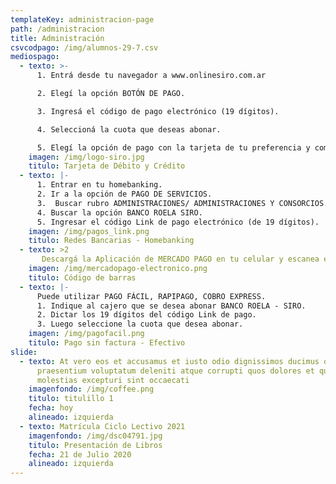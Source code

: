 ```yaml
---
templateKey: administracion-page
path: /administracion
title: Administración
csvcodpago: /img/alumnos-29-7.csv
mediospago:
  - texto: >-
      1. Entrá desde tu navegador a www.onlinesiro.com.ar

      2. Elegí la opción BOTÓN DE PAGO. 

      3. Ingresá el código de pago electrónico (19 dígitos).

      4. Seleccioná la cuota que deseas abonar.

      5. Elegí la opción de pago con la tarjeta de tu preferencia y completá con los datos.  
    imagen: /img/logo-siro.jpg
    titulo: Tarjeta de Débito y Crédito
  - texto: |-
      1. Entrar en tu homebanking.
      2. Ir a la opción de PAGO DE SERVICIOS.
      3.  Buscar rubro ADMINISTRACIONES/ ADMINISTRACIONES Y CONSORCIOS.
      4. Buscar la opción BANCO ROELA SIRO.
      5. Ingresar el código Link de pago electrónico (de 19 dígitos).
    imagen: /img/pagos_link.png
    titulo: Redes Bancarias - Homebanking
  - texto: >2
       Descargá la Aplicación de MERCADO PAGO en tu celular y escanea el código de barras del cupón de pago (los cupones se envían automáticamente por mail a principio de mes).
    imagen: /img/mercadopago-electronico.png
    titulo: Código de barras
  - texto: |-
      Puede utilizar PAGO FÁCIL, RAPIPAGO, COBRO EXPRESS. 
      1. Indique al cajero que se desea abonar BANCO ROELA - SIRO.
      2. Dictar los 19 dígitos del código Link de pago.
      3. Luego seleccione la cuota que desea abonar.
    imagen: /img/pagofacil.png
    titulo: Pago sin factura - Efectivo
slide:
  - texto: At vero eos et accusamus et iusto odio dignissimos ducimus qui blanditiis
      praesentium voluptatum deleniti atque corrupti quos dolores et quas
      molestias excepturi sint occaecati
    imagenfondo: /img/coffee.png
    titulo: titulillo 1
    fecha: hoy
    alineado: izquierda
  - texto: Matrícula Ciclo Lectivo 2021
    imagenfondo: /img/dsc04791.jpg
    titulo: Presentación de Libros
    fecha: 21 de Julio 2020
    alineado: izquierda
---
```

